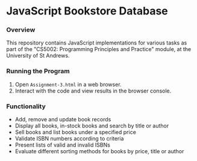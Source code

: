 # JavaScript Bookstore Database

### Overview
This repository contains JavaScript implementations for various tasks as part of the "CS5002: Programming Principles and Practice" module, at the University of St Andrews.

### Running the Program
1. Open `Assignment-3.html` in a web browser.
2. Interact with the code and view results in the browser console.

### Functionality
- Add, remove and update book records
- Display all books, in-stock books and search by title or author
- Sell books and list books under a specified price
- Validate ISBN numbers according to criteria
- Present lists of valid and invalid ISBNs
- Evaluate different sorting methods for books by price, title or author
